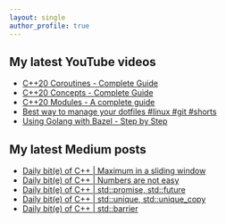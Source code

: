 ```yaml
---
layout: single
author_profile: true
---
```


## My latest YouTube videos

<!--START_SECTION:youtube-->
* [C++20 Coroutines - Complete Guide](https://www.youtube.com/watch?v=w-dmOHhBX9o)
* [C++20 Concepts  - Complete Guide](https://www.youtube.com/watch?v=1So7onMFxJM)
* [C++20 Modules - A complete guide](https://www.youtube.com/watch?v=WRCwciJ5MTE)
* [Best way to manage your dotfiles #linux #git #shorts](https://www.youtube.com/watch?v=LHrB4TcU1JM)
* [Using Golang with Bazel - Step by Step](https://www.youtube.com/watch?v=mXLrk0ipwz4)
<!--END_SECTION:youtube-->

## My latest Medium posts

<!--START_SECTION:medium-->
* [Daily bit(e) of C++ | Maximum in a sliding window](https://medium.com/@simontoth/daily-bit-e-of-c-maximum-in-a-sliding-window-c56963b9cace?source=rss-1e1de1006a93------2)
* [Daily bit(e) of C++ | Numbers are not easy](https://itnext.io/daily-bit-e-of-c-numbers-are-not-easy-74431416e754?source=rss-1e1de1006a93------2)
* [Daily bit(e) of C++ | std::promise, std::future](https://medium.com/@simontoth/daily-bit-e-of-c-std-promise-std-future-3cc9fb72b566?source=rss-1e1de1006a93------2)
* [Daily bit(e) of C++ | std::unique, std::unique_copy](https://medium.com/@simontoth/daily-bit-e-of-c-std-unique-std-unique-copy-6bd5ceb8ee0?source=rss-1e1de1006a93------2)
* [Daily bit(e) of C++ | std::barrier](https://medium.com/@simontoth/daily-bit-e-of-c-std-barrier-b52ec8e39fd7?source=rss-1e1de1006a93------2)
<!--END_SECTION:medium-->